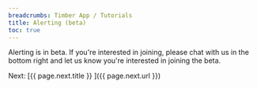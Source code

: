```yaml
---
breadcrumbs: Timber App / Tutorials
title: Alerting (beta)
toc: true
---
```


Alerting is in beta. If you're interested in joining, please chat with us
in the bottom right and let us know you're interested in joining the beta.


<div class="next">
  Next: [{{ page.next.title }} <i class="fa fa-arrow-circle-right" aria-hidden="true"></i>]({{ page.next.url }})
</div>